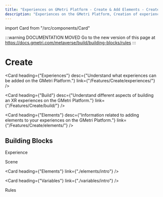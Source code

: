 ```yaml
---
title: "Experiences on GMetri Platform - Create & Add Elements - Create Feature of GMetri XR Platform"
description: "Experiences on the GMetri Platform, Creation of experiences, Adding elements to XR experiences - Create Feature on GMetri XR Platform - Documentation"
---
```

import Card from "/src/components/Card"


<head>
  <link rel="canonical" href="https://docs.gmetri.com/metaverse/build/building-blocks/rules" />
</head>

:::warning DOCUMENTATION MOVED
Go to the new version of this page at https://docs.gmetri.com/metaverse/build/building-blocks/rules
:::

# Create

<Card heading={"Experiences"} 
      desc={"Understand what experiences can be added on the GMetri Platform."} 
      link={"/Features/Create/experiences/"} />

<Card heading={"Build"} 
      desc={"Understand different aspects of building an XR experiences on the GMetri Platform."} 
      link={"/Features/Create/build/"} />

<Card heading={"Elements"} 
      desc={"Information related to adding elements to your experiences on the GMetri Platform."} 
      link={"/Features/Create/elements/"} />

## Building Blocks

Experience

Scene

<Card heading={"Elements"} link={"./elements/intro"} />

<Card heading={"Variables"} link={"./variables/intro"} />

Rules

